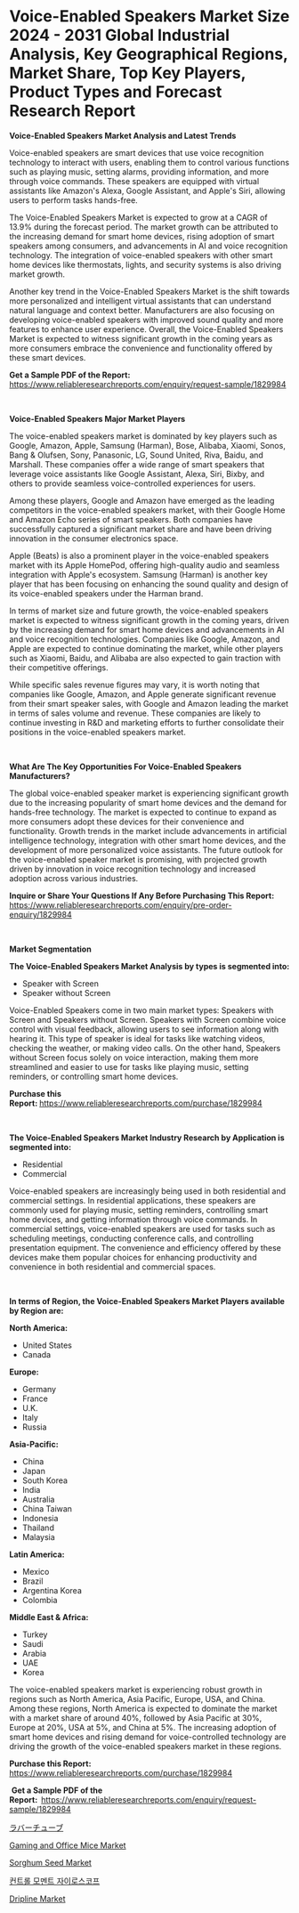 <p><h1>Voice-Enabled Speakers Market Size 2024 - 2031 Global Industrial Analysis, Key Geographical Regions, Market Share, Top Key Players, Product Types and Forecast Research Report</h1></p><p><strong>Voice-Enabled Speakers Market Analysis and Latest Trends</strong></p>
<p><p>Voice-enabled speakers are smart devices that use voice recognition technology to interact with users, enabling them to control various functions such as playing music, setting alarms, providing information, and more through voice commands. These speakers are equipped with virtual assistants like Amazon's Alexa, Google Assistant, and Apple's Siri, allowing users to perform tasks hands-free.</p><p>The Voice-Enabled Speakers Market is expected to grow at a CAGR of 13.9% during the forecast period. The market growth can be attributed to the increasing demand for smart home devices, rising adoption of smart speakers among consumers, and advancements in AI and voice recognition technology. The integration of voice-enabled speakers with other smart home devices like thermostats, lights, and security systems is also driving market growth.</p><p>Another key trend in the Voice-Enabled Speakers Market is the shift towards more personalized and intelligent virtual assistants that can understand natural language and context better. Manufacturers are also focusing on developing voice-enabled speakers with improved sound quality and more features to enhance user experience. Overall, the Voice-Enabled Speakers Market is expected to witness significant growth in the coming years as more consumers embrace the convenience and functionality offered by these smart devices.</p></p>
<p><strong>Get a Sample PDF of the Report:&nbsp;</strong> <a href="https://www.reliableresearchreports.com/enquiry/request-sample/1829984">https://www.reliableresearchreports.com/enquiry/request-sample/1829984</a></p>
<p>&nbsp;</p>
<p><strong>Voice-Enabled Speakers Major Market Players</strong></p>
<p><p>The voice-enabled speakers market is dominated by key players such as Google, Amazon, Apple, Samsung (Harman), Bose, Alibaba, Xiaomi, Sonos, Bang & Olufsen, Sony, Panasonic, LG, Sound United, Riva, Baidu, and Marshall. These companies offer a wide range of smart speakers that leverage voice assistants like Google Assistant, Alexa, Siri, Bixby, and others to provide seamless voice-controlled experiences for users.</p><p>Among these players, Google and Amazon have emerged as the leading competitors in the voice-enabled speakers market, with their Google Home and Amazon Echo series of smart speakers. Both companies have successfully captured a significant market share and have been driving innovation in the consumer electronics space.</p><p>Apple (Beats) is also a prominent player in the voice-enabled speakers market with its Apple HomePod, offering high-quality audio and seamless integration with Apple's ecosystem. Samsung (Harman) is another key player that has been focusing on enhancing the sound quality and design of its voice-enabled speakers under the Harman brand.</p><p>In terms of market size and future growth, the voice-enabled speakers market is expected to witness significant growth in the coming years, driven by the increasing demand for smart home devices and advancements in AI and voice recognition technologies. Companies like Google, Amazon, and Apple are expected to continue dominating the market, while other players such as Xiaomi, Baidu, and Alibaba are also expected to gain traction with their competitive offerings.</p><p>While specific sales revenue figures may vary, it is worth noting that companies like Google, Amazon, and Apple generate significant revenue from their smart speaker sales, with Google and Amazon leading the market in terms of sales volume and revenue. These companies are likely to continue investing in R&D and marketing efforts to further consolidate their positions in the voice-enabled speakers market.</p></p>
<p>&nbsp;</p>
<p><strong>What Are The Key Opportunities For Voice-Enabled Speakers Manufacturers?</strong></p>
<p><p>The global voice-enabled speaker market is experiencing significant growth due to the increasing popularity of smart home devices and the demand for hands-free technology. The market is expected to continue to expand as more consumers adopt these devices for their convenience and functionality. Growth trends in the market include advancements in artificial intelligence technology, integration with other smart home devices, and the development of more personalized voice assistants. The future outlook for the voice-enabled speaker market is promising, with projected growth driven by innovation in voice recognition technology and increased adoption across various industries.</p></p>
<p><strong>Inquire or Share Your Questions If Any Before Purchasing This Report:</strong> <a href="https://www.reliableresearchreports.com/enquiry/pre-order-enquiry/1829984">https://www.reliableresearchreports.com/enquiry/pre-order-enquiry/1829984</a></p>
<p>&nbsp;</p>
<p><strong>Market Segmentation</strong></p>
<p><strong>The Voice-Enabled Speakers Market Analysis by types is segmented into:</strong></p>
<p><ul><li>Speaker with Screen</li><li>Speaker without Screen</li></ul></p>
<p><p>Voice-Enabled Speakers come in two main market types: Speakers with Screen and Speakers without Screen. Speakers with Screen combine voice control with visual feedback, allowing users to see information along with hearing it. This type of speaker is ideal for tasks like watching videos, checking the weather, or making video calls. On the other hand, Speakers without Screen focus solely on voice interaction, making them more streamlined and easier to use for tasks like playing music, setting reminders, or controlling smart home devices.</p></p>
<p><strong>Purchase this Report:&nbsp;</strong><a href="https://www.reliableresearchreports.com/purchase/1829984">https://www.reliableresearchreports.com/purchase/1829984</a></p>
<p>&nbsp;</p>
<p><strong>The Voice-Enabled Speakers Market Industry Research by Application is segmented into:</strong></p>
<p><ul><li>Residential</li><li>Commercial</li></ul></p>
<p><p>Voice-enabled speakers are increasingly being used in both residential and commercial settings. In residential applications, these speakers are commonly used for playing music, setting reminders, controlling smart home devices, and getting information through voice commands. In commercial settings, voice-enabled speakers are used for tasks such as scheduling meetings, conducting conference calls, and controlling presentation equipment. The convenience and efficiency offered by these devices make them popular choices for enhancing productivity and convenience in both residential and commercial spaces.</p></p>
<p>&nbsp;</p>
<p><strong>In terms of Region, the Voice-Enabled Speakers Market Players available by Region are:</strong></p>
<p>
    <p> <strong> North America: </strong>
        <ul>
            <li>United States</li>
            <li>Canada</li>
        </ul>
        </p> 
    <p> <strong> Europe: </strong>
        <ul>
            <li>Germany</li>
            <li>France</li>
            <li>U.K.</li>
            <li>Italy</li>
            <li>Russia</li>
        </ul>
        </p> 
    <p> <strong> Asia-Pacific: </strong>
        <ul>
            <li>China</li>
            <li>Japan</li>
            <li>South Korea</li>
            <li>India</li>
            <li>Australia</li>
            <li>China Taiwan</li>
            <li>Indonesia</li>
            <li>Thailand</li>
            <li>Malaysia</li>
        </ul>
        </p> 
    <p> <strong> Latin America: </strong>
        <ul>
            <li>Mexico</li>
            <li>Brazil</li>
            <li>Argentina Korea</li>
            <li>Colombia</li>
        </ul>
        </p> 
    <p> <strong> Middle East & Africa: </strong>
        <ul>
            <li>Turkey</li>
            <li>Saudi</li>
            <li>Arabia</li>
            <li>UAE</li>
            <li>Korea</li>
        </ul>
    </p>
    </p>
<p><p>The voice-enabled speakers market is experiencing robust growth in regions such as North America, Asia Pacific, Europe, USA, and China. Among these regions, North America is expected to dominate the market with a market share of around 40%, followed by Asia Pacific at 30%, Europe at 20%, USA at 5%, and China at 5%. The increasing adoption of smart home devices and rising demand for voice-controlled technology are driving the growth of the voice-enabled speakers market in these regions.</p></p>
<p><strong>Purchase this Report: </strong><a href="https://www.reliableresearchreports.com/purchase/1829984">https://www.reliableresearchreports.com/purchase/1829984</a></p>
<p>&nbsp;<strong>Get a Sample PDF of the Report:&nbsp;&nbsp;</strong><a href="https://www.reliableresearchreports.com/enquiry/request-sample/1829984">https://www.reliableresearchreports.com/enquiry/request-sample/1829984</a></p>
<p><strong></strong></p>
<p><p><a href="https://github.com/EmoryYundt1935/Market-Research-Report-List-1/blob/main/41219217546.md">ラバーチューブ</a></p><p><a href="https://github.com/dx0328/Market-Research-Report-List-2/blob/main/gaming-and-office-mice-market.md">Gaming and Office Mice Market</a></p><p><a href="https://issuu.com/reportprime-2/docs/sorghum-seed-market-size-2030.pptx">Sorghum Seed Market</a></p><p><a href="https://github.com/vsr06p4p49/Market-Research-Report-List-1/blob/main/14005036708.md">컨트롤 모멘트 자이로스코프</a></p><p><a href="https://issuu.com/reportprime-2/docs/dripline-market-size-2030.pptx">Dripline Market</a></p></p>
